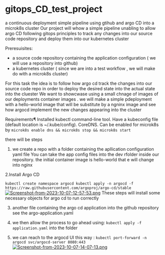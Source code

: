 # gitops_CD_test_project
a continuous deployment simple pipeline using gtihub and argo CD into a microk8s cluster
Our project will whow a simple pipeline unabling to allow argo CD following gitops principles to track any changes into our source code repository and deploy them into our kubernetes cluster

Preresuisites:
- a source code repository containing the application configuration ( we will use a repository into github)
- a kubernetes cluster ( since we are into a test workflow , we will make do with a microk8s cluster)

For this task the idea is to follow how argo cd track the changes into our source code repo in order to deploy the desired state into the actual state into the cluester
We want to showcwase using a small chnage of images of our deployments container images . we will make a simple pdeployment with a hello-world image that will be substitute by a ngninx image and see how argocd implement the new changes 
appearing into the cluster 

Requirements¶
Installed kubectl command-line tool.
Have a kubeconfig file (default location is ~/.kube/config).
CoreDNS. Can be enabled for microk8s by `microk8s enable dns && microk8s stop && microk8s start`

there will be steps

1. we create a repo with a folder containing the apllication configuration yaml file
     You can take the app config files into the dev rfolder inside our repository. the initial container image is hello-world that e will change into nginx
   
2.Install Argo CD

`kubectl create namespace argocd
kubectl apply -n argocd -f https://raw.githubusercontent.com/argoproj/argo-cd/stable`
[![Screenshot-from-2023-10-07-12-57-53.png](https://i.postimg.cc/yY4kV375/Screenshot-from-2023-10-07-12-57-53.png)](https://postimg.cc/6Tc9c32L)
These steps will install some necessary objects for argo cd to run correctly

3. another file containing the argo cd application into the github repository
   see the argo-application.yaml 
   
5. we then allow the process to go ahead using:
   `kubectl apply -f application.yaml` into the folder

6. we can reach to the argocd UI this way :
   `kubectl port-forward -n argocd svc/argocd-server 8080:443`
   [![Screenshot-from-2023-10-07-14-07-13.png](https://i.postimg.cc/x11rBmsM/Screenshot-from-2023-10-07-14-07-13.png)](https://postimg.cc/TpFHDKv3)
   



